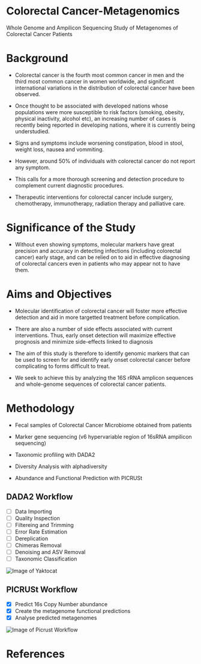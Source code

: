 # Colorectal Cancer-Metagenomics
Whole Genome and Ampilicon Sequencing Study of Metagenomes of Colorectal Cancer Patients


# Background
- Colorectal cancer is the fourth most common cancer in men and the third most common cancer in women worldwide,
and significant international variations in the distribution of colorectal cancer have been observed.

- Once thought to be associated with developed nations whose populations were more susceptible to risk factors
(smoking, obesity, physical inactivity, alcohol etc), an increasing number of cases is recently being reported 
in developing nations, where it is currently being understudied.

- Signs and symptoms include worsening constipation, blood in stool, weight loss, nausea and vommiting. 

- However, around 50% of individuals with colorectal cancer do not report any symptom.

- This calls for a more thorough screening and detection procedure to complement current diagnostic procedures.

- Therapeutic interventions for colorectal cancer include surgery, chemotherapy, immunotherapy, radiation 
therapy and palliative care.


# Significance of the Study
- Without even showing symptoms, molecular markers have great precision and accuracy in detecting infections 
(including colorectal cancer) early stage, and can be relied on to aid in effective diagnosing of colorectal
cancers even in patients who may appear not to have them.


# Aims and Objectives
- Molecular identification of colorectal cancer will foster more effective detection and aid in more targetted 
treatment before complication.

- There are also a number of side effects associated with current interventions. Thus, early onset detection will maximize 
effective prognosis and minimize side-effects linked to diagnosis

- The aim of this study is therefore to identify genomic markers that can be used to screen for and identify early onset
colorectal cancer before complicating to forms difficult to treat. 

- We seek to achieve this by analyzing the 16S rRNA amplicon sequences and whole-genome sequences of colorectal cancer 
patients.


# Methodology
- Fecal samples of Colorectal Cancer Microbiome obtained from patients

- Marker gene sequencing (v6 hypervariable region of 16sRNA ampilicon sequencing)

- Taxonomic profiling with DADA2

- Diversity Analysis with alphadiversity

- Abundance and Functional Prediction with PICRUSt

## DADA2 Workflow
- [ ] Data Importing
- [ ] Quality Inspection
- [ ] Filtereing and Trimming
- [ ] Error Rate Estimation
- [ ] Dereplication
- [ ] Chimeras Removal
- [ ] Denoising and ASV Removal
- [ ] Taxonomic Classification

![Image of Yaktocat](https://slidetodoc.com/presentation_image_h/287504176fd61fbf9140bef6852f2963/image-24.jpg)

## PICRUSt Workflow
- [x] Predict 16s Copy Number abundance
- [x] Create the metagenome functional predictions 
- [x] Analyse predicted metagenomes

![Image of Picrust Workflow](https://media.springernature.com/full/springer-static/image/art%3A10.1038%2Fnbt.2676/MediaObjects/41587_2013_Article_BFnbt2676_Fig1_HTML.jpg) 

# References


